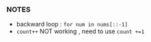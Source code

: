 ### NOTES
- backward loop : ```for num in nums[::-1]```
- ```count++``` NOT working , need to use ```count +=1```